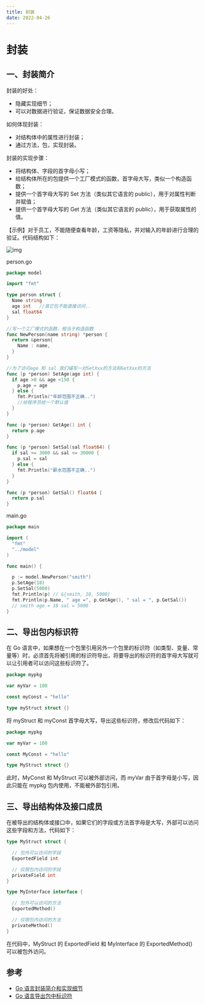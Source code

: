 ```yaml
---
title: 封装
date: 2022-04-26
---
```


# 封装

## 一、封装简介

封装的好处：

- 隐藏实现细节；
- 可以对数据进行验证，保证数据安全合理。

如何体现封装：

- 对结构体中的属性进行封装；
- 通过方法，包，实现封装。

封装的实现步骤：

- 将结构体、字段的首字母小写；
- 给结构体所在的包提供一个工厂模式的函数，首字母大写，类似一个构造函数；
- 提供一个首字母大写的 Set 方法（类似其它语言的 public），用于对属性判断并赋值；
- 提供一个首字母大写的 Get 方法（类似其它语言的 public），用于获取属性的值。

【示例】对于员工，不能随便查看年龄，工资等隐私，并对输入的年龄进行合理的验证。代码结构如下：

![img](https://ian-kevin.oss-cn-beijing.aliyuncs.com/img/4-1ZZ6101Q0445.gif)

person.go

```go
package model

import "fmt"

type person struct {
  Name string
  age int   //其它包不能直接访问..
  sal float64
}

//写一个工厂模式的函数，相当于构造函数
func NewPerson(name string) *person {
  return &person{
    Name : name,
  }
}

//为了访问age 和 sal 我们编写一对SetXxx的方法和GetXxx的方法
func (p *person) SetAge(age int) {
  if age >0 && age <150 {
    p.age = age
  } else {
    fmt.Println("年龄范围不正确..")
    //给程序员给一个默认值
  }
}

func (p *person) GetAge() int {
  return p.age
}

func (p *person) SetSal(sal float64) {
  if sal >= 3000 && sal <= 30000 {
    p.sal = sal
  } else {
    fmt.Println("薪水范围不正确..")
  }
}

func (p *person) GetSal() float64 {
  return p.sal
}
```

main.go

```go
package main

import (
  "fmt"
  "../model"
)

func main() {

  p := model.NewPerson("smith")
  p.SetAge(18)
  p.SetSal(5000)
  fmt.Println(p) // &{smith, 18, 5000}
  fmt.Println(p.Name, " age =", p.GetAge(), " sal = ", p.GetSal())
  // smith age = 18 sal = 5000
}
```

## 二、导出包内标识符

在 Go 语言中，如果想在一个包里引用另外一个包里的标识符（如类型、变量、常量等）时，必须首先将被引用的标识符导出，将要导出的标识符的首字母大写就可以让引用者可以访问这些标识符了。

```go
package mypkg

var myVar = 100

const myConst = "hello"

type myStruct struct {}
```

将 myStruct 和 myConst 首字母大写，导出这些标识符，修改后代码如下：

```go
package mypkg

var myVar = 100

const MyConst = "hello"

type MyStruct struct {}
```

此时，MyConst 和 MyStruct 可以被外部访问，而 myVar 由于首字母是小写，因此只能在 mypkg 包内使用，不能被外部包引用。

## 三、导出结构体及接口成员

在被导出的结构体或接口中，如果它们的字段或方法首字母是大写，外部可以访问这些字段和方法，代码如下：

```go
type MyStruct struct {

  // 包外可以访问的字段
  ExportedField int

  // 仅限包内访问的字段
  privateField int
}

type MyInterface interface {

  // 包外可以访问的方法
  ExportedMethod()

  // 仅限包内访问的方法
  privateMethod()
}
```

在代码中，MyStruct 的 ExportedField 和 MyInterface 的 ExportedMethod() 可以被包外访问。

## 参考

- [Go 语言封装简介和实现细节](http://c.biancheng.net/view/5715.html)
- [Go 语言导出包中标识符](http://c.biancheng.net/view/90.html)
